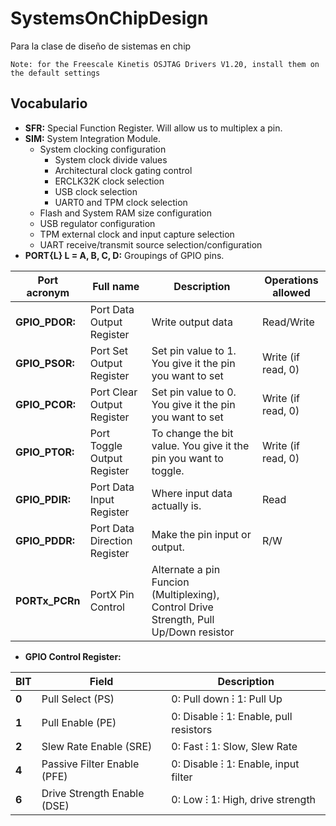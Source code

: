 # SystemsOnChipDesign
Para la clase de diseño de sistemas en chip

    Note: for the Freescale Kinetis OSJTAG Drivers V1.20, install them on the default settings

## Vocabulario

* **SFR:** Special Function Register. Will allow us to multiplex a pin.
* **SIM:** System Integration Module. 
    * System clocking configuration
        * System clock divide values
        * Architectural clock gating control
        * ERCLK32K clock selection
        * USB clock selection
        * UART0 and TPM clock selection
    * Flash and System RAM size configuration
    * USB regulator configuration
    * TPM external clock and input capture selection
    * UART receive/transmit source selection/configuration
* **PORT{L} L = A, B, C, D:** Groupings of GPIO pins.

|  Port acronym  | Full name                    | Description                   | Operations allowed |
| -------------- | ---------------------------- | ----------------------------  | ------------------ |
| **GPIO_PDOR:** | Port Data Output Register    | Write output data             | Read/Write       |
| **GPIO_PSOR:** | Port Set Output Register     | Set pin value to 1. You give it the pin you want to set          | Write (if read, 0) |
| **GPIO_PCOR:** | Port Clear Output Register   | Set pin value to 0. You give it the pin you want to set          | Write (if read, 0) |
| **GPIO_PTOR:** | Port Toggle Output Register  | To change the bit value. You give it the pin you want to toggle. | Write (if read, 0) |
| **GPIO_PDIR:** | Port Data Input Register     | Where input data actually is.  | Read               |
| **GPIO_PDDR:** | Port Data Direction Register | Make the pin input or output.  | R/W                |
| **PORTx_PCRn** | PortX Pin Control            | Alternate a pin Funcion (Multiplexing), Control Drive Strength, Pull Up/Down resistor  |


* **GPIO Control Register:** 

|  BIT  | Field                      | Description                   |
| ----- | -------------------------- | ----------------------------- |
| **0** | Pull Select (PS)           | 0: Pull down ⁝ 1: Pull Up     |
| **1** | Pull Enable (PE)           | 0: Disable ⁝ 1: Enable, pull resistors|
| **2** | Slew Rate Enable (SRE)     | 0: Fast ⁝ 1: Slow, Slew Rate         |
| **4** | Passive Filter Enable (PFE)| 0: Disable ⁝ 1: Enable, input filter |
| **6** | Drive Strength Enable (DSE)| 0: Low ⁝ 1: High, drive strength|